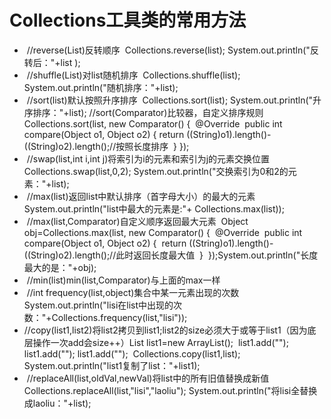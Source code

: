 #  Collections工具类的常用方法

- ​        //reverse(List)反转顺序
  ​        Collections.reverse(list);
  ​        System.out.println("反转后："+list );
- ​        //shuffle(List)对list随机排序
  ​        Collections.shuffle(list);
  ​        System.out.println("随机排序："+list);
- ​        //sort(list)默认按照升序排序
  ​        Collections.sort(list);
  ​        System.out.println("升序排序："+list);
  ​        //sort(Comparator)比较器，自定义排序规则
  ​        Collections.sort(list, new Comparator() {
  ​            @Override
  ​            public int compare(Object o1, Object o2) {
  ​                return ((String)o1).length()-((String)o2).length();//按照长度排序
  ​            }
  ​        });
- ​        //swap(list,int i,int j)将索引为i的元素和索引为j的元素交换位置
  ​        Collections.swap(list,0,2);
  ​        System.out.println("交换索引为0和2的元素："+list);
- ​        //max(list)返回list中默认排序（首字母大小）的最大的元素
  ​        System.out.println("list中最大的元素是:"+ Collections.max(list));
- ​        //max(list,Comparator)自定义顺序返回最大元素
  ​        Object obj=Collections.max(list, new Comparator() {
  ​            @Override
  ​            public int compare(Object o1, Object o2) {
  ​                return ((String)o1).length()-((String)o2).length();//此时返回长度最大值
  ​            }
  ​        });
  ​        System.out.println("长度最大的是："+obj);
- ​        //min(list)min(list,Comparator)与上面的max一样
- ​        //int frequency(list,object)集合中某一元素出现的次数
  ​        System.out.println("lisi在list中出现的次数："+Collections.frequency(list,"lisi"));
- ​        //copy(list1,list2)将list2拷贝到list1;list2的size必须大于或等于list1（因为底层操作一次add会size++）
  ​        List list1=new ArrayList();
  ​        list1.add("");
  ​        list1.add("");
  ​        list1.add("");
  ​        Collections.copy(list1,list);
  ​        System.out.println("list1复制了list："+list1);
- ​        //replaceAll(list,oldVal,newVal)将list中的所有旧值替换成新值\
  ​        Collections.replaceAll(list,"lisi","laoliu");
  ​        System.out.println("将lisi全替换成laoliu："+list);